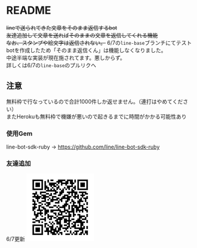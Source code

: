 # README

~~lineで送られてきた文章をそのまま返信するbot~~  
~~友達追加して文章を送ればそのままの文章を返信してくれる機能~~  
~~なお、スタンプや絵文字は返信されない。~~
6/7の`line-base`ブランチにてテストbotを作成したため「そのまま返信くん」は機能しなくなりました。  
中途半端な実装が現在施されてます。悪しからず。  
詳しくは6/7の`line-base`のプルリクへ  

## 注意
無料枠で行なっているので合計1000件しか返せません。（連打はやめてください）  
またHerokuも無料枠で機嫌が悪いので起きるまでに時間がかかる可能性あり  


### 使用Gem

line-bot-sdk-ruby -> https://github.com/line/line-bot-sdk-ruby


### 友達追加
6/7更新
![eline-botQRコード](/eline-bot.png)
